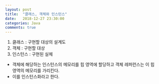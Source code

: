 ```yaml
---
layout: post
title:  "클래스, 객체와 인스턴스"
date:   2018-12-27 23:30:00
categories: Java
comments: true
---
```

1. 클래스 : 구현할 대상의 설계도
2. 객체 : 구현할 대상
3. 인스턴스 : 구현된 실체

- 객체에 해당하는 인스턴스의 메모리를 힙 영역에 할당하고 객체 레퍼런스는 이 힙 영역의 메모리를 가리킨다.
- 이를 인스턴스화라고 한다.

